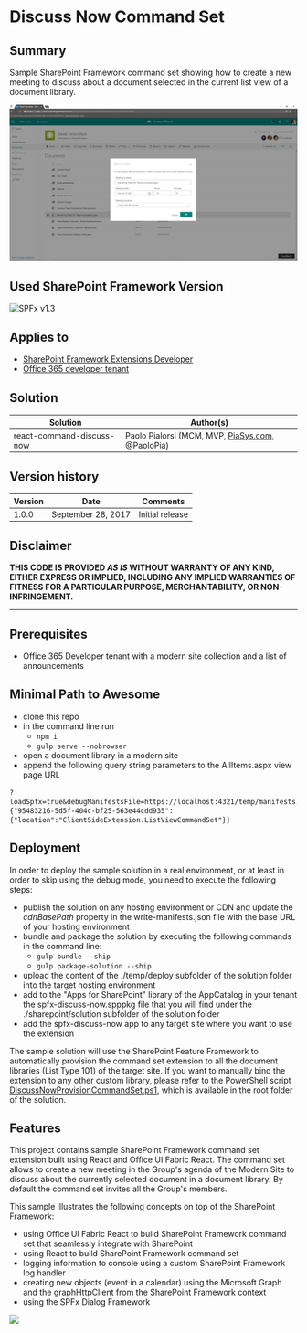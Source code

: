 # Discuss Now Command Set

## Summary

Sample SharePoint Framework command set showing how to create a new meeting to discuss about a document selected in the current list view of a document library.

![The Discuss Now Command Set in action](./assets/Discuss-Now-Command-Set.png)

## Used SharePoint Framework Version

![SPFx v1.3](https://img.shields.io/badge/SPFx-1.3-green.svg)

## Applies to

* [SharePoint Framework Extensions Developer](https://dev.office.com/sharepoint/docs/spfx/extensions/overview-extensions)
* [Office 365 developer tenant](http://dev.office.com/sharepoint/docs/spfx/set-up-your-developer-tenant)

## Solution

Solution|Author(s)
--------|---------
react-command-discuss-now|Paolo Pialorsi (MCM, MVP, [PiaSys.com](https://piasys.com), @PaoloPia)

## Version history

Version|Date|Comments
-------|----|--------
1.0.0|September 28, 2017|Initial release

## Disclaimer

**THIS CODE IS PROVIDED *AS IS* WITHOUT WARRANTY OF ANY KIND, EITHER EXPRESS OR IMPLIED, INCLUDING ANY IMPLIED WARRANTIES OF FITNESS FOR A PARTICULAR PURPOSE, MERCHANTABILITY, OR NON-INFRINGEMENT.**

---

## Prerequisites

* Office 365 Developer tenant with a modern site collection and a list of announcements

## Minimal Path to Awesome

* clone this repo
* in the command line run
  * `npm i`
  * `gulp serve --nobrowser`
* open a document library in a modern site
* append the following query string parameters to the AllItems.aspx view page URL

```text
?loadSpfx=true&debugManifestsFile=https://localhost:4321/temp/manifests.js&customActions={"95483216-5d5f-404c-bf25-563e44cdd935":{"location":"ClientSideExtension.ListViewCommandSet"}}
```

## Deployment

In order to deploy the sample solution in a real environment, or at least in order to skip using the debug mode, you need to execute the following steps:
* publish the solution on any hosting environment or CDN and update the _cdnBasePath_ property in the write-manifests.json file with the base URL of your hosting environment
* bundle and package the solution by executing the following commands in the command line:
  * `gulp bundle --ship`
  * `gulp package-solution --ship`
* upload the content of the ./temp/deploy subfolder of the solution folder into the target hosting environment
* add to the "Apps for SharePoint" library of the AppCatalog in your tenant the spfx-discuss-now.spppkg file that you will find under the ./sharepoint/solution subfolder of the solution folder
* add the spfx-discuss-now app to any target site where you want to use the extension

The sample solution will use the SharePoint Feature Framework to automatically provision the command set extension to all the document libraries (List Type 101) of the target site. If you want to manually bind the extension to any other custom library, please refer to the PowerShell script [DiscussNowProvisionCommandSet.ps1](./DiscussNowProvisionCommandSet.ps1), which is available in the root folder of the solution.

## Features

This project contains sample SharePoint Framework command set extension built using React and Office UI Fabric React. The command set allows to create a new meeting in the Group's agenda of the Modern Site to discuss about the currently selected document in a document library. By default the command set invites all the Group's members.

This sample illustrates the following concepts on top of the SharePoint Framework:

* using Office UI Fabric React to build SharePoint Framework command set that seamlessly integrate with SharePoint
* using React to build SharePoint Framework command set
* logging information to console using a custom SharePoint Framework log handler
* creating new objects (event in a calendar) using the Microsoft Graph and the graphHttpClient from the SharePoint Framework context
* using the SPFx Dialog Framework

![](https://telemetry.sharepointpnp.com/sp-dev-fx-extensions/samples/react-command-discuss-now)
